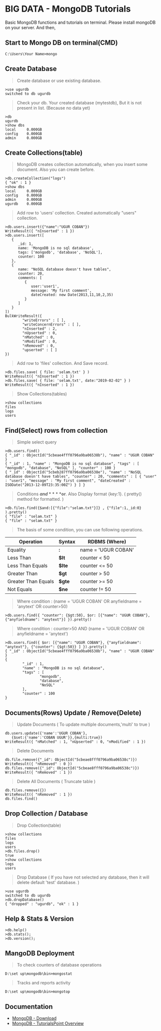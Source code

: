 # BIG DATA - MongoDB Tutorials
Basic MongoDB functions and tutorials on terminal. Please install mongoDB on your server. And then,

## Start to Mongo DB on terminal(CMD)
```
C:\Users\Your Name>mongo
```



## Create Database
> Create database or use existing database.
```
>use ugurdb
switched to db ugurdb
```

> Check your db. Your created database (mytestdb), But it is not present in list. (Because no data yet)
```
>db
ugurdb
>show dbs
local     0.000GB
config    0.000GB
admin     0.000GB
```



## Create Collections(table)
> MongoDB creates collection automatically, when you insert some document. Also you can create before.
```
>db.createCollection("logs")
{ "ok" : 1 }
>show dbs
local     0.000GB
config    0.000GB
admin     0.000GB
ugurdb    0.000GB
```

> Add row to 'users' collection. Created automatically "users" collection.
```
>db.users.insert({"name":"UGUR COBAN"})
WriteResult({ "nInserted" : 1 })
>db.users.insert([
   {
      _id: 1, 
      name: 'MongoDB is no sql database',
      tags: ['mongodb', 'database', 'NoSQL'],
      counter: 100
   },
   {
      name: "NoSQL database doesn't have tables",
      counter: 20, 
      comments: [	
         {
            user:'user1',
            message: 'My first comment',
            dateCreated: new Date(2013,11,10,2,35)
         }
      ]
   }
])
BulkWriteResult({
        "writeErrors" : [ ],
        "writeConcernErrors" : [ ],
        "nInserted" : 2,
        "nUpserted" : 0,
        "nMatched" : 0,
        "nModified" : 0,
        "nRemoved" : 0,
        "upserted" : [ ]
})
```

> Add row to 'files' collection. And Save record. 
```
>db.files.save( { file: 'selam.txt' } )
WriteResult({ "nInserted" : 1 })
>db.files.save( { file: 'selam.txt', date:"2019-02-02" } )
WriteResult({ "nInserted" : 1 })
```

> Show Collections(tables)
```
>show collections
files
logs
users
```


## Find(Select) rows from collection
> Simple select query
```
>db.users.find()
{ "_id" : ObjectId("5cbeae4fff0796a9ba06538b"), "name" : "UGUR COBAN" }
{ "_id" : 1, "name" : "MongoDB is no sql database", "tags" : [ "mongodb", "database", "NoSQL" ], "counter" : 100 }
{ "_id" : ObjectId("5cbeb287ff0796a9ba06538e"), "name" : "NoSQL database doesn't have tables", "counter" : 20, "comments" : [ { "user" : "user1", "message" : "My first comment", "dateCreated" : ISODate("2013-12-09T23:35:00Z") } ] }
```

> Conditions **$and** **$or**. Also Display format {key:1}. ( pretty() method for formatted. )
```
>db.files.find({$and:[{"file":"selam.txt"}]} , {"file":1,_id:0} ).pretty()
{ "file" : "selam.txt" }
{ "file" : "selam.txt" }
```

> The basis of some condition, you can use following operations.

| Operation | Syntax | RDBMS (Where) |
| ------ | ------ | ------ |
| Equality | **:** | name = 'UGUR COBAN'
| Less Than	 | **$lt** | counter < 50
| Less Than Equals	 | **$lte** | counter <= 50
| Greater Than	 | **$gt** | counter > 50
| Greater Than Equals	 | **$gte** | counter >= 50
| Not Equals	 | **$ne** | counter != 50

> Where condition : (name = 'UGUR COBAN' OR anyfieldname = 'anytext' OR counter>50)
```
>db.users.find({ "counter": {$gt:50}, $or: [{"name": "UGUR COBAN"}, {"anyfieldname": "anytext"}] }).pretty()
```

> Where condition : counter>50 AND (name = 'UGUR COBAN' OR anyfieldname = 'anytext')
```
>db.users.find({ $or: [{"name": "UGUR COBAN"}, {"anyfieldname": "anytext"}, {"counter": {$gt:50}} ] }).pretty()
{ "_id" : ObjectId("5cbeae4fff0796a9ba06538b"), "name" : "UGUR COBAN" }
{
        "_id" : 1,
        "name" : "MongoDB is no sql database",
        "tags" : [
                "mongodb",
                "database",
                "NoSQL"
        ],
        "counter" : 100
}
```


## Documents(Rows) Update / Remove(Delete) 
> Update Documents ( To update multiple documents,'multi' to true )
```
db.users.update({'name':'UGUR COBAN'},
   {$set:{'name':'COBAN UGUR'}},{multi:true})
WriteResult({ "nMatched" : 1, "nUpserted" : 0, "nModified" : 1 })
```

> Delete Documents 
```
db.file.remove({"_id": ObjectId("5cbeae8fff0796a9ba06538c")})
WriteResult({ "nRemoved" : 0 })
db.files.remove({"_id": ObjectId("5cbeae8fff0796a9ba06538c")})
WriteResult({ "nRemoved" : 1 })
```

> Delete All Documents ( Truncate table )
```
db.files.remove({})
WriteResult({ "nRemoved" : 1 })
db.files.find()
```


## Drop Collection / Database
> Drop Collection(table)
```
>show collections
files
logs
users
>db.files.drop()
true
>show collections
logs
users
```

> Drop Database  ( If you have not selected any database, then it will delete default 'test' database. )
```
>use ugurdb
switched to db ugurdb
>db.dropDatabase()
{ "dropped" : "ugurdb", "ok" : 1 }
```

## Help & Stats & Version
```
>db.help()
>db.stats();
>db.version();
```

## MangoDB Deployment
> To check counters of database operations
```
D:\set up\mongodb\bin>mongostat
```

> Tracks and reports activity
```
D:\set up\mongodb\bin>mongotop
```

## Documentation

* [MongoDB - Download](https://www.mongodb.com/download-center/community)
* [MongoDB - TutorialsPoint Overview](https://www.tutorialspoint.com/mongodb/index.htm)
